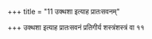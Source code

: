 +++
title = "11 उक्थशा इत्याह प्रातःसवनम्"

+++
उक्थशा इत्याह प्रातःसवनं प्रतिगीर्य शस्त्रंशस्त्रं वा ११